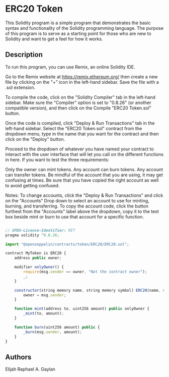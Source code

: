 # ERC20 Token

This Solidity program is a simple  program that demonstrates the basic syntax and functionality of the Solidity programming language. The purpose of this program is to serve as a starting point for those who are new to Solidity and want to get a feel for how it works.

## Description

To run this program, you can use Remix, an online Solidity IDE.

Go to the Remix website at https://remix.ethereum.org/ then create a new file by clicking on the "+" icon in the left-hand sidebar. Save the file with a .sol extension.

To compile the code, click on the "Solidity Compiler" tab in the left-hand sidebar. Make sure the "Compiler" option is set to "0.8.26" (or another compatible version), and then click on the Compile "ERC20 Token.sol" button.

Once the code is compiled, click "Deploy & Run Transactions" tab in the left-hand sidebar. Select the "ERC20 Token.sol" contract from the dropdown menu, type in the name that you want for the contract and then click on the "Deploy" button.

Proceed to the dropdown of whatever you have named your contract to interact with the user interface that will let you call on the different functions in here. If you want to test the three requirements:

Only the owner can mint tokens.
Any account can burn tokens.
Any account can transfer tokens.
Be mindful of the account that you are using, it may get confusing at times. Be sure that you have copied the right account as well to avoid getting confused.

Notes: To change accounts, click the "Deploy & Run Transactions" and click on the "Accounts" Drop down to select an account to use for minting, burning, and transferring. To copy the account code, click the button furthest from the "Accounts" label above the dropdown, copy it to the text box beside mint or burn to use that account for a specific function.

```javascript

// SPDX-License-Identifier: MIT
pragma solidity ^0.8.26;

import "@openzeppelin/contracts/token/ERC20/ERC20.sol";

contract MyToken is ERC20 {
    address public owner;

    modifier onlyOwner() {
        require(msg.sender == owner, "Not the contract owner");
        _;
    }

    constructor(string memory name, string memory symbol) ERC20(name, symbol) {
        owner = msg.sender;
    }

    function mint(address to, uint256 amount) public onlyOwner {
        _mint(to, amount);
    }

    function burn(uint256 amount) public {
        _burn(msg.sender, amount);
    }
}
```
## Authors

Elijah Raphael A. Gaylan

